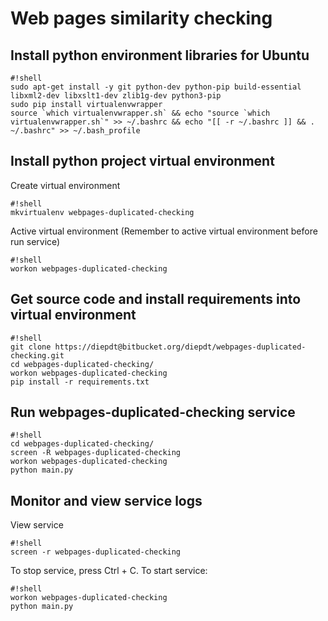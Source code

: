 # Web pages similarity checking #
## Install python environment libraries for Ubuntu ##
```
#!shell
sudo apt-get install -y git python-dev python-pip build-essential libxml2-dev libxslt1-dev zlib1g-dev python3-pip
sudo pip install virtualenvwrapper
source `which virtualenvwrapper.sh` && echo "source `which virtualenvwrapper.sh`" >> ~/.bashrc && echo "[[ -r ~/.bashrc ]] && . ~/.bashrc" >> ~/.bash_profile

```
## Install python project virtual environment ##
Create virtual environment
```
#!shell
mkvirtualenv webpages-duplicated-checking

```
Active virtual environment (Remember to active virtual environment before run service)
```
#!shell
workon webpages-duplicated-checking

```
## Get source code and install requirements into virtual environment ##

```
#!shell
git clone https://diepdt@bitbucket.org/diepdt/webpages-duplicated-checking.git
cd webpages-duplicated-checking/
workon webpages-duplicated-checking
pip install -r requirements.txt

```
## Run webpages-duplicated-checking service ##
```
#!shell
cd webpages-duplicated-checking/
screen -R webpages-duplicated-checking
workon webpages-duplicated-checking
python main.py

```
## Monitor and view service logs ##
View service
```
#!shell
screen -r webpages-duplicated-checking

```
To stop service, press Ctrl + C.
To start service:
```
#!shell
workon webpages-duplicated-checking
python main.py

```
